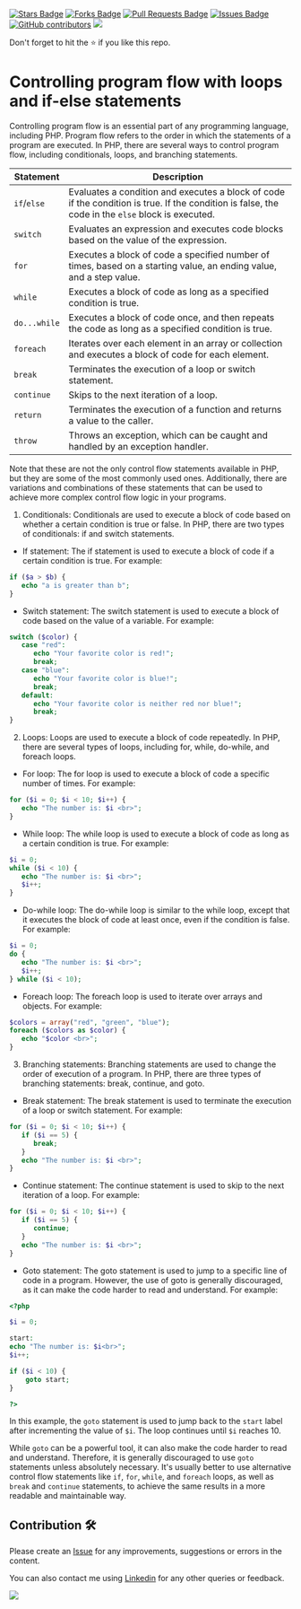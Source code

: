 <a href="https://github.com/drshahizan/learn-php/stargazers"><img src="https://img.shields.io/github/stars/drshahizan/learn-php" alt="Stars Badge"/></a>
<a href="https://github.com/drshahizan/learn-php/network/members"><img src="https://img.shields.io/github/forks/drshahizan/learn-php" alt="Forks Badge"/></a>
<a href="https://github.com/drshahizan/learn-php/pulls"><img src="https://img.shields.io/github/issues-pr/drshahizan/learn-php" alt="Pull Requests Badge"/></a>
<a href="https://github.com/drshahizan/learn-php/issues"><img src="https://img.shields.io/github/issues/drshahizan/learn-php" alt="Issues Badge"/></a>
<a href="https://github.com/drshahizan/learn-php/graphs/contributors"><img alt="GitHub contributors" src="https://img.shields.io/github/contributors/drshahizan/learn-php?color=2b9348"></a>
![](https://visitor-badge.glitch.me/badge?page_id=drshahizan/learn-php)

Don't forget to hit the :star: if you like this repo.

# Controlling program flow with loops and if-else statements

Controlling program flow is an essential part of any programming language, including PHP. Program flow refers to the order in which the statements of a program are executed. In PHP, there are several ways to control program flow, including conditionals, loops, and branching statements.

| Statement | Description |
| --- | --- |
| `if`/`else` | Evaluates a condition and executes a block of code if the condition is true. If the condition is false, the code in the `else` block is executed. |
| `switch` | Evaluates an expression and executes code blocks based on the value of the expression. |
| `for` | Executes a block of code a specified number of times, based on a starting value, an ending value, and a step value. |
| `while` | Executes a block of code as long as a specified condition is true. |
| `do...while` | Executes a block of code once, and then repeats the code as long as a specified condition is true. |
| `foreach` | Iterates over each element in an array or collection and executes a block of code for each element. |
| `break` | Terminates the execution of a loop or switch statement. |
| `continue` | Skips to the next iteration of a loop. |
| `return` | Terminates the execution of a function and returns a value to the caller. |
| `throw` | Throws an exception, which can be caught and handled by an exception handler. |

Note that these are not the only control flow statements available in PHP, but they are some of the most commonly used ones. Additionally, there are variations and combinations of these statements that can be used to achieve more complex control flow logic in your programs.
1. Conditionals: Conditionals are used to execute a block of code based on whether a certain condition is true or false. In PHP, there are two types of conditionals: if and switch statements.

- If statement: The if statement is used to execute a block of code if a certain condition is true. For example:

```php
if ($a > $b) {
   echo "a is greater than b";
}
```

- Switch statement: The switch statement is used to execute a block of code based on the value of a variable. For example:

```php
switch ($color) {
   case "red":
      echo "Your favorite color is red!";
      break;
   case "blue":
      echo "Your favorite color is blue!";
      break;
   default:
      echo "Your favorite color is neither red nor blue!";
      break;
}
```

2. Loops: Loops are used to execute a block of code repeatedly. In PHP, there are several types of loops, including for, while, do-while, and foreach loops.

- For loop: The for loop is used to execute a block of code a specific number of times. For example:

```php
for ($i = 0; $i < 10; $i++) {
   echo "The number is: $i <br>";
}
```

- While loop: The while loop is used to execute a block of code as long as a certain condition is true. For example:

```php
$i = 0;
while ($i < 10) {
   echo "The number is: $i <br>";
   $i++;
}
```

- Do-while loop: The do-while loop is similar to the while loop, except that it executes the block of code at least once, even if the condition is false. For example:

```php
$i = 0;
do {
   echo "The number is: $i <br>";
   $i++;
} while ($i < 10);
```

- Foreach loop: The foreach loop is used to iterate over arrays and objects. For example:

```php
$colors = array("red", "green", "blue");
foreach ($colors as $color) {
   echo "$color <br>";
}
```

3. Branching statements: Branching statements are used to change the order of execution of a program. In PHP, there are three types of branching statements: break, continue, and goto.

- Break statement: The break statement is used to terminate the execution of a loop or switch statement. For example:

```php
for ($i = 0; $i < 10; $i++) {
   if ($i == 5) {
      break;
   }
   echo "The number is: $i <br>";
}
```

- Continue statement: The continue statement is used to skip to the next iteration of a loop. For example:

```php
for ($i = 0; $i < 10; $i++) {
   if ($i == 5) {
      continue;
   }
   echo "The number is: $i <br>";
}
```

- Goto statement: The goto statement is used to jump to a specific line of code in a program. However, the use of goto is generally discouraged, as it can make the code harder to read and understand. For example:

```php
<?php

$i = 0;

start:
echo "The number is: $i<br>";
$i++;

if ($i < 10) {
    goto start;
}

?>
```

In this example, the `goto` statement is used to jump back to the `start` label after incrementing the value of `$i`. The loop continues until `$i` reaches 10.

While `goto` can be a powerful tool, it can also make the code harder to read and understand. Therefore, it is generally discouraged to use `goto` statements unless absolutely necessary. It's usually better to use alternative control flow statements like `if`, `for`, `while`, and `foreach` loops, as well as `break` and `continue` statements, to achieve the same results in a more readable and maintainable way.

## Contribution 🛠️
Please create an [Issue](https://github.com/drshahizan/learn-php/issues) for any improvements, suggestions or errors in the content.

You can also contact me using [Linkedin](https://www.linkedin.com/in/drshahizan/) for any other queries or feedback.

![](https://visitor-badge.glitch.me/badge?page_id=drshahizan)
